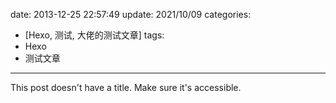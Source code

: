 date: 2013-12-25 22:57:49
update: 2021/10/09
categories:
 - [Hexo, 测试, 大佬的测试文章]
tags:
 - Hexo
 - 测试文章
---

This post doesn't have a title. Make sure it's accessible.